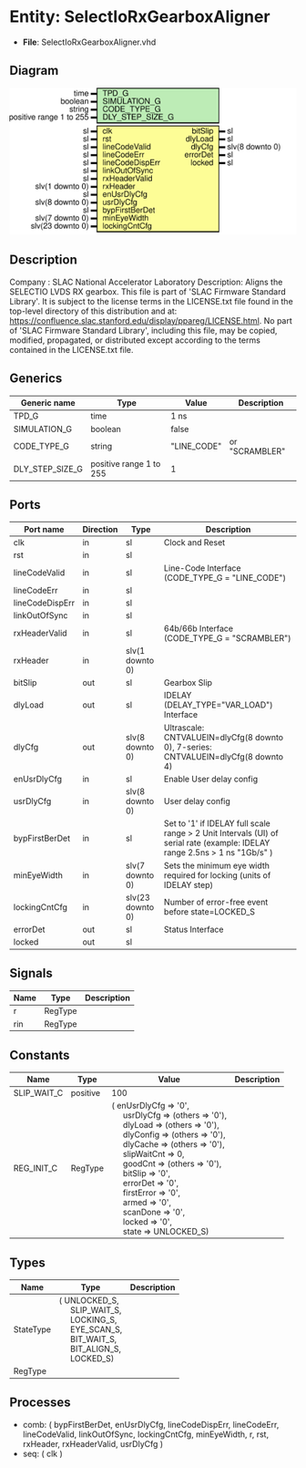 # Entity: SelectIoRxGearboxAligner

- **File**: SelectIoRxGearboxAligner.vhd
## Diagram

![Diagram](SelectIoRxGearboxAligner.svg "Diagram")
## Description

Company    : SLAC National Accelerator Laboratory
Description: Aligns the SELECTIO LVDS RX gearbox.
This file is part of 'SLAC Firmware Standard Library'.
It is subject to the license terms in the LICENSE.txt file found in the
top-level directory of this distribution and at:
   https://confluence.slac.stanford.edu/display/ppareg/LICENSE.html.
No part of 'SLAC Firmware Standard Library', including this file,
may be copied, modified, propagated, or distributed except according to
the terms contained in the LICENSE.txt file.
## Generics

| Generic name    | Type                    | Value       | Description    |
| --------------- | ----------------------- | ----------- | -------------- |
| TPD_G           | time                    | 1 ns        |                |
| SIMULATION_G    | boolean                 | false       |                |
| CODE_TYPE_G     | string                  | "LINE_CODE" | or "SCRAMBLER" |
| DLY_STEP_SIZE_G | positive range 1 to 255 | 1           |                |
## Ports

| Port name       | Direction | Type             | Description                                                                                                                 |
| --------------- | --------- | ---------------- | --------------------------------------------------------------------------------------------------------------------------- |
| clk             | in        | sl               | Clock and Reset                                                                                                             |
| rst             | in        | sl               |                                                                                                                             |
| lineCodeValid   | in        | sl               | Line-Code Interface (CODE_TYPE_G = "LINE_CODE")                                                                             |
| lineCodeErr     | in        | sl               |                                                                                                                             |
| lineCodeDispErr | in        | sl               |                                                                                                                             |
| linkOutOfSync   | in        | sl               |                                                                                                                             |
| rxHeaderValid   | in        | sl               | 64b/66b Interface (CODE_TYPE_G = "SCRAMBLER")                                                                               |
| rxHeader        | in        | slv(1 downto 0)  |                                                                                                                             |
| bitSlip         | out       | sl               | Gearbox Slip                                                                                                                |
| dlyLoad         | out       | sl               | IDELAY (DELAY_TYPE="VAR_LOAD") Interface                                                                                    |
| dlyCfg          | out       | slv(8 downto 0)  | Ultrascale: CNTVALUEIN=dlyCfg(8 downto 0), 7-series: CNTVALUEIN=dlyCfg(8 downto 4)                                          |
| enUsrDlyCfg     | in        | sl               | Enable User delay config                                                                                                    |
| usrDlyCfg       | in        | slv(8 downto 0)  | User delay config                                                                                                           |
| bypFirstBerDet  | in        | sl               | Set to '1' if IDELAY full scale range > 2 Unit Intervals (UI) of serial rate (example: IDELAY range 2.5ns  > 1 ns "1Gb/s" ) |
| minEyeWidth     | in        | slv(7 downto 0)  | Sets the minimum eye width required for locking (units of IDELAY step)                                                      |
| lockingCntCfg   | in        | slv(23 downto 0) | Number of error-free event before state=LOCKED_S                                                                            |
| errorDet        | out       | sl               | Status Interface                                                                                                            |
| locked          | out       | sl               |                                                                                                                             |
## Signals

| Name | Type    | Description |
| ---- | ------- | ----------- |
| r    | RegType |             |
| rin  | RegType |             |
## Constants

| Name        | Type     | Value                                                                                                                                                                                                                                                                                                                                                                                                                                                                                                                                                                                                                                                                                                                                                                                                                                                                                                                               | Description |
| ----------- | -------- | ----------------------------------------------------------------------------------------------------------------------------------------------------------------------------------------------------------------------------------------------------------------------------------------------------------------------------------------------------------------------------------------------------------------------------------------------------------------------------------------------------------------------------------------------------------------------------------------------------------------------------------------------------------------------------------------------------------------------------------------------------------------------------------------------------------------------------------------------------------------------------------------------------------------------------------- | ----------- |
| SLIP_WAIT_C | positive |  100                                                                                                                                                                                                                                                                                                                                                                                                                                                                                                                                                                                                                                                                                                                                                                                                                                                                                                                                |             |
| REG_INIT_C  | RegType  |  (       enUsrDlyCfg => '0',<br><span style="padding-left:20px">       usrDlyCfg   => (others => '0'),<br><span style="padding-left:20px">       dlyLoad     => (others => '0'),<br><span style="padding-left:20px">       dlyConfig   => (others => '0'),<br><span style="padding-left:20px">       dlyCache    => (others => '0'),<br><span style="padding-left:20px">       slipWaitCnt => 0,<br><span style="padding-left:20px">       goodCnt     => (others => '0'),<br><span style="padding-left:20px">       bitSlip     => '0',<br><span style="padding-left:20px">       errorDet    => '0',<br><span style="padding-left:20px">       firstError  => '0',<br><span style="padding-left:20px">       armed       => '0',<br><span style="padding-left:20px">       scanDone    => '0',<br><span style="padding-left:20px">       locked      => '0',<br><span style="padding-left:20px">       state       => UNLOCKED_S) |             |
## Types

| Name      | Type                                                                                                                                                                                                                                                                                                          | Description |
| --------- | ------------------------------------------------------------------------------------------------------------------------------------------------------------------------------------------------------------------------------------------------------------------------------------------------------------- | ----------- |
| StateType | ( UNLOCKED_S,<br><span style="padding-left:20px"> SLIP_WAIT_S,<br><span style="padding-left:20px"> LOCKING_S,<br><span style="padding-left:20px"> EYE_SCAN_S,<br><span style="padding-left:20px"> BIT_WAIT_S,<br><span style="padding-left:20px"> BIT_ALIGN_S,<br><span style="padding-left:20px"> LOCKED_S)  |             |
| RegType   |                                                                                                                                                                                                                                                                                                               |             |
## Processes
- comb: ( bypFirstBerDet, enUsrDlyCfg, lineCodeDispErr, lineCodeErr,
                   lineCodeValid, linkOutOfSync, lockingCntCfg, minEyeWidth, r,
                   rst, rxHeader, rxHeaderValid, usrDlyCfg )
- seq: ( clk )
